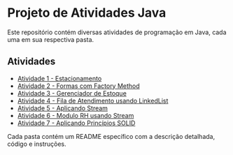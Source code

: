 # Projeto de Atividades Java

Este repositório contém diversas atividades de programação em Java, cada uma em sua respectiva pasta.

## Atividades

- [Atividade 1 - Estacionamento](./SolidECollections/SimuladorDeEstacionamento)
- [Atividade 2 - Formas com Factory Method](./Atividade2_FormasFactoryMethod)
- [Atividade 3 - Gerenciador de Estoque](./Atividade3_GerenciadorEstoque)
- [Atividade 4 - Fila de Atendimento usando LinkedList](./Atividade4_FilaAtendimento)
- [Atividade 5 - Aplicando Stream](./Atividade5_ProcessamentoPessoasStream)
- [Atividade 6 - Modulo RH usando Stream](./Atividade6_ModuloRHStream)
- [Atividade 7 - Aplicando Princípios SOLID](./Atividade7_AplicandoPrincipiosSOLID)

Cada pasta contém um README específico com a descrição detalhada, código e instruções.
